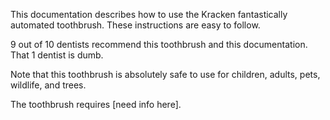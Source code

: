 This documentation describes how to use the Kracken fantastically automated toothbrush. These instructions are easy to follow.

9 out of 10 dentists recommend this toothbrush and this documentation. That 1 dentist is dumb.

Note that this toothbrush is absolutely safe to use for children, adults, pets, wildlife, and trees.

The toothbrush requires [need info here].